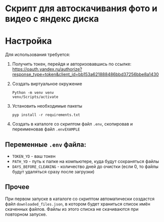 # Скрипт для автоскачивания фото и видео с яндекс диска

# Настройка

Для использования требуется:

1. Получить токен, перейдя и авторизовавшись по
   ссылке: https://oauth.yandex.ru/authorize?response_type=token&client_id=bb153a621888486bbd37256bbe8a1430

2. Создать виртуальное окружение
   ```
   Python -m venv venv
   venv/Scripts/activate
   ```

3. Установить необходимые пакеты
   ```
   pyp install -r requirements.txt
   ```

4. Создать в каталоге со скриптом файл `.env`, скопировав и переименовав файл `.envEXAMPLE`

## Переменные `.env` файла:

- `TOKEN_YD` - ваш токен
- `PATH_YD` - путь к папке на компьютере, куда будут сохраняться файлы
- `DAYS_BEFORE_CLEANING` - количество дней до очистки (если 0, то файлы будут удаляться сразу после загрузки)

## Прочее

При первом запуске в каталоге со скриптом автоматически создастся файл `downloaded_files.json`, в котором будет храниться список имён скаченных файлов. Файлы из этого списка не скачиваются при повторном запуске.
